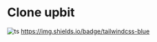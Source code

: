 # Clone upbit

![ts](https://badgen.net/badge/-/TypeScript/blue?icon=typescript&label)
https://img.shields.io/badge/tailwindcss-blue
